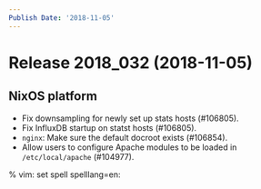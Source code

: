 ```yaml
---
Publish Date: '2018-11-05'
---
```


# Release 2018_032 (2018-11-05)

## NixOS platform

- Fix downsampling for newly set up stats hosts (#106805).
- Fix InfluxDB startup on statst hosts (#106805).
- `nginx`: Make sure the default docroot exists (#106854).
- Allow users to configure Apache modules to be loaded in `/etc/local/apache`
  (#104977).

% vim: set spell spelllang=en:
